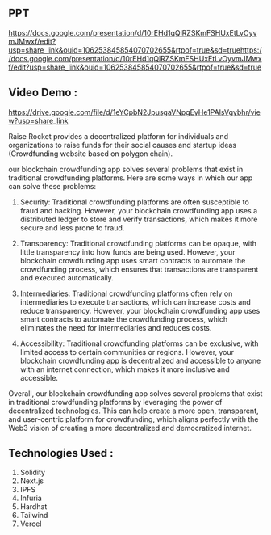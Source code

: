 ## PPT

https://docs.google.com/presentation/d/10rEHd1qQlRZSKmFSHUxEtLvOyvmJMwxf/edit?usp=share_link&ouid=106253845854070702655&rtpof=true&sd=truehttps://docs.google.com/presentation/d/10rEHd1qQlRZSKmFSHUxEtLvOyvmJMwxf/edit?usp=share_link&ouid=106253845854070702655&rtpof=true&sd=true


## Video Demo :
https://drive.google.com/file/d/1eYCpbN2JpusgaVNpgEyHe1PAlsVgybhr/view?usp=share_link



Raise Rocket provides a decentralized platform for individuals and organizations to raise funds for their social causes and startup ideas (Crowdfunding website based on polygon chain).

our blockchain crowdfunding app solves several problems that exist in traditional crowdfunding platforms. Here are some ways in which our app can solve these problems:

1) Security: Traditional crowdfunding platforms are often susceptible to fraud and hacking. However, your blockchain crowdfunding app uses a distributed ledger to store and verify transactions, which makes it more secure and less prone to fraud.

2) Transparency: Traditional crowdfunding platforms can be opaque, with little transparency into how funds are being used. However, your blockchain crowdfunding app uses smart contracts to automate the crowdfunding process, which ensures that transactions are transparent and executed automatically.

3) Intermediaries: Traditional crowdfunding platforms often rely on intermediaries to execute transactions, which can increase costs and reduce transparency. However, your blockchain crowdfunding app uses smart contracts to automate the crowdfunding process, which eliminates the need for intermediaries and reduces costs.

4) Accessibility: Traditional crowdfunding platforms can be exclusive, with limited access to certain communities or regions. However, your blockchain crowdfunding app is decentralized and accessible to anyone with an internet connection, which makes it more inclusive and accessible.

Overall, our blockchain crowdfunding app solves several problems that exist in traditional crowdfunding platforms by leveraging the power of decentralized technologies. This can help create a more open, transparent, and user-centric platform for crowdfunding, which aligns perfectly with the Web3 vision of creating a more decentralized and democratized internet.

## Technologies Used :
1) Solidity
2) Next.js
3) IPFS
4) Infuria
5) Hardhat
6) Tailwind
7) Vercel
